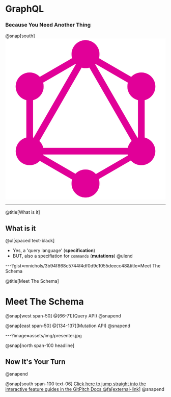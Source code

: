 # GraphQL
### Because You Need Another Thing

@snap[south]
![](assets/img/gql.svg)

---
@title[What is it]

## What is it

@ul[spaced text-black]
- Yes, a 'query language' (**specification**)
- BUT, also a specifiation for `commands` (**mutations**)
@ulend

---?gist=mnichols/3b94f868c5744f4df0d9c1055deecc48&title=Meet The Schema

@title[Meet The Schema]

# Meet The Schema

@snap[west span-50]
@[66-71](Query API)
@snapend

@snap[east span-50]
@[134-137](Mutation API)
@snapend

---?image=assets/img/presenter.jpg

@snap[north span-100 headline]
## Now It's Your Turn
@snapend

@snap[south span-100 text-06]
[Click here to jump straight into the interactive feature guides in the GitPitch Docs @fa[external-link]](https://gitpitch.com/docs/getting-started/tutorial/)
@snapend
